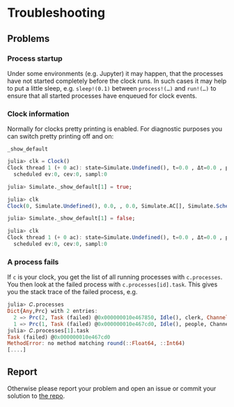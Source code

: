 # Troubleshooting

## Problems

### Process startup

Under some environments (e.g. Jupyter) it may happen, that the processes have not started completely before the clock runs. In such cases it may help to put a little sleep, e.g. `sleep!(0.1)` between `process!(…)` and `run!(…)` to ensure that all started processes have enqueued for clock events.

### Clock information

Normally for clocks pretty printing is enabled. For diagnostic purposes you can
switch pretty printing off and on:

```@docs
_show_default
```

```julia
julia> clk = Clock()
Clock thread 1 (+ 0 ac): state=Simulate.Undefined(), t=0.0 , Δt=0.0 , prc:0
  scheduled ev:0, cev:0, sampl:0

julia> Simulate._show_default[1] = true;

julia> clk
Clock(0, Simulate.Undefined(), 0.0, , 0.0, Simulate.AC[], Simulate.Schedule(DataStructures.PriorityQueue{Simulate.DiscreteEvent,Float64,Base.Order.ForwardOrdering}(), Simulate.DiscreteCond[], Simulate.Sample[]), Dict{Any,Prc}(), 0.0, 0.0, 0.0, 0, 0)

julia> Simulate._show_default[1] = false;

julia> clk
Clock thread 1 (+ 0 ac): state=Simulate.Undefined(), t=0.0 , Δt=0.0 , prc:0
  scheduled ev:0, cev:0, sampl:0
```

### A process fails

If `c` is your clock, you get the list of all running processes with `c.processes`. You  then look at the failed process with `c.processes[id].task`. This gives you the stack trace of the failed process, e.g.

```julia
julia> 𝐶.processes
Dict{Any,Prc} with 2 entries:
  2 => Prc(2, Task (failed) @0x000000010e467850, Idle(), clerk, Channel{…
  1 => Prc(1, Task (failed) @0x000000010e467cd0, Idle(), people, Channel…
julia> 𝐶.processes[1].task
Task (failed) @0x000000010e467cd0
MethodError: no method matching round(::Float64, ::Int64)
[....]
```

## Report

Otherwise please report your problem and open an issue or commit your solution to [the repo](https://github.com/pbayer/Simulate.jl).  
